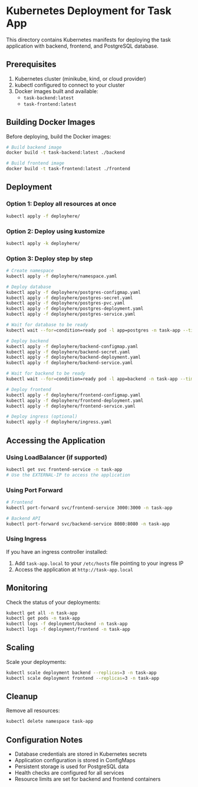# Kubernetes Deployment for Task App

This directory contains Kubernetes manifests for deploying the task application with backend, frontend, and PostgreSQL database.

## Prerequisites

1. Kubernetes cluster (minikube, kind, or cloud provider)
2. kubectl configured to connect to your cluster
3. Docker images built and available:
   - `task-backend:latest`
   - `task-frontend:latest`

## Building Docker Images

Before deploying, build the Docker images:

```bash
# Build backend image
docker build -t task-backend:latest ./backend

# Build frontend image  
docker build -t task-frontend:latest ./frontend
```

## Deployment

### Option 1: Deploy all resources at once
```bash
kubectl apply -f deployhere/
```

### Option 2: Deploy using kustomize
```bash
kubectl apply -k deployhere/
```

### Option 3: Deploy step by step
```bash
# Create namespace
kubectl apply -f deployhere/namespace.yaml

# Deploy database
kubectl apply -f deployhere/postgres-configmap.yaml
kubectl apply -f deployhere/postgres-secret.yaml
kubectl apply -f deployhere/postgres-pvc.yaml
kubectl apply -f deployhere/postgres-deployment.yaml
kubectl apply -f deployhere/postgres-service.yaml

# Wait for database to be ready
kubectl wait --for=condition=ready pod -l app=postgres -n task-app --timeout=300s

# Deploy backend
kubectl apply -f deployhere/backend-configmap.yaml
kubectl apply -f deployhere/backend-secret.yaml
kubectl apply -f deployhere/backend-deployment.yaml
kubectl apply -f deployhere/backend-service.yaml

# Wait for backend to be ready
kubectl wait --for=condition=ready pod -l app=backend -n task-app --timeout=300s

# Deploy frontend
kubectl apply -f deployhere/frontend-configmap.yaml
kubectl apply -f deployhere/frontend-deployment.yaml
kubectl apply -f deployhere/frontend-service.yaml

# Deploy ingress (optional)
kubectl apply -f deployhere/ingress.yaml
```

## Accessing the Application

### Using LoadBalancer (if supported)
```bash
kubectl get svc frontend-service -n task-app
# Use the EXTERNAL-IP to access the application
```

### Using Port Forward
```bash
# Frontend
kubectl port-forward svc/frontend-service 3000:3000 -n task-app

# Backend API
kubectl port-forward svc/backend-service 8080:8080 -n task-app
```

### Using Ingress
If you have an ingress controller installed:
1. Add `task-app.local` to your `/etc/hosts` file pointing to your ingress IP
2. Access the application at `http://task-app.local`

## Monitoring

Check the status of your deployments:
```bash
kubectl get all -n task-app
kubectl get pods -n task-app
kubectl logs -f deployment/backend -n task-app
kubectl logs -f deployment/frontend -n task-app
```

## Scaling

Scale your deployments:
```bash
kubectl scale deployment backend --replicas=3 -n task-app
kubectl scale deployment frontend --replicas=3 -n task-app
```

## Cleanup

Remove all resources:
```bash
kubectl delete namespace task-app
```

## Configuration Notes

- Database credentials are stored in Kubernetes secrets
- Application configuration is stored in ConfigMaps
- Persistent storage is used for PostgreSQL data
- Health checks are configured for all services
- Resource limits are set for backend and frontend containers